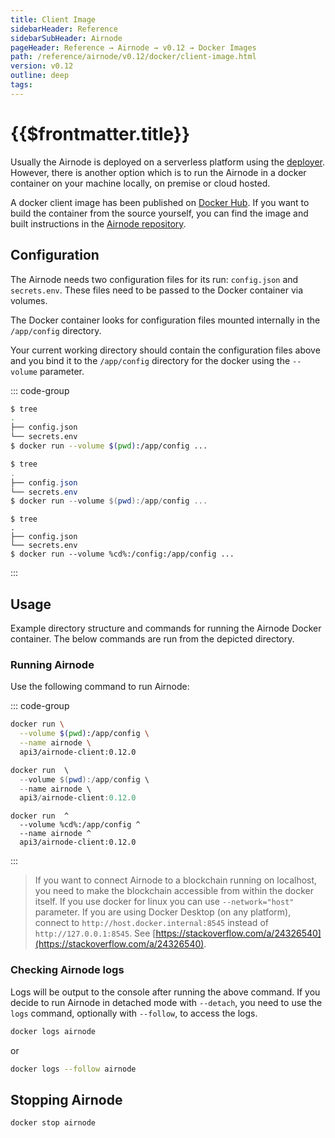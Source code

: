 ```yaml
---
title: Client Image
sidebarHeader: Reference
sidebarSubHeader: Airnode
pageHeader: Reference → Airnode → v0.12 → Docker Images
path: /reference/airnode/v0.12/docker/client-image.html
version: v0.12
outline: deep
tags:
---
```


<VersionWarning/>

<PageHeader/>

<SearchHighlight/>

<FlexStartTag/>

# {{$frontmatter.title}}

Usually the Airnode is deployed on a serverless platform using the
[deployer](/reference/airnode/v0.12/docker/deployer-image.md). However, there is
another option which is to run the Airnode in a docker container on your machine
locally, on premise or cloud hosted.

A docker client image has been published on
[Docker Hub](https://hub.docker.com/r/api3/airnode-client). If you want to build
the container from the source yourself, you can find the image and built
instructions in the
[Airnode repository](https://github.com/api3dao/airnode/tree/v0.12/packages/airnode-node/docker).

## Configuration

The Airnode needs two configuration files for its run: `config.json` and
`secrets.env`. These files need to be passed to the Docker container via
volumes.

The Docker container looks for configuration files mounted internally in the
`/app/config` directory.

Your current working directory should contain the configuration files above and
you bind it to the `/app/config` directory for the docker using the `--volume`
parameter.

::: code-group

```sh [Linux/Mac/WSL2]
$ tree
.
├── config.json
└── secrets.env
$ docker run --volume $(pwd):/app/config ...
```

```powershell [Windows PowerShell]
$ tree
.
├── config.json
└── secrets.env
$ docker run --volume $(pwd):/app/config ...
```

```batch [Windows CMD]
$ tree
.
├── config.json
└── secrets.env
$ docker run --volume %cd%:/config:/app/config ...
```

:::

## Usage

Example directory structure and commands for running the Airnode Docker
container. The below commands are run from the depicted directory.

### Running Airnode

Use the following command to run Airnode:

::: code-group

```sh [Linux/Mac/WSL2]
docker run \
  --volume $(pwd):/app/config \
  --name airnode \
  api3/airnode-client:0.12.0
```

```powershell [Windows PowerShell]
docker run  \
  --volume $(pwd):/app/config \
  --name airnode \
  api3/airnode-client:0.12.0
```

```batch [Windows]
docker run  ^
  --volume %cd%:/app/config ^
  --name airnode ^
  api3/airnode-client:0.12.0
```

:::

> If you want to connect Airnode to a blockchain running on localhost, you need
> to make the blockchain accessible from within the docker itself. If you use
> docker for linux you can use `--network="host"` parameter. If you are using
> Docker Desktop (on any platform), connect to
> `http://host.docker.internal:8545` instead of `http://127.0.0.1:8545`. See
> [https://stackoverflow.com/a/24326540](https://stackoverflow.com/a/24326540).

### Checking Airnode logs

Logs will be output to the console after running the above command. If you
decide to run Airnode in detached mode with `--detach`, you need to use the
`logs` command, optionally with `--follow`, to access the logs.

```bash
docker logs airnode
```

or

```bash
docker logs --follow airnode
```

## Stopping Airnode

```bash
docker stop airnode
```

<FlexEndTag/>
